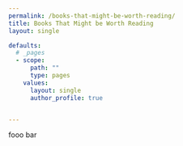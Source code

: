 ```yaml
---
permalink: /books-that-might-be-worth-reading/
title: Books That Might be Worth Reading
layout: single

defaults:
  # _pages
  - scope:
      path: ""
      type: pages
    values:
      layout: single
      author_profile: true


---
```


fooo bar
